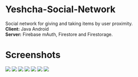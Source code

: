 # Yeshcha-Social-Network
Social network for giving and taking items by user proximity.
<br/><b>Client:</b> Java Android
<br/><b>Server:</b> Firebase mAuth, Firestore and Firestorage.

# Screenshots
![](https://github.com/erpland/Yeshcha-Social-Network/blob/master/example/start.jpeg)
![](https://github.com/erpland/Yeshcha-Social-Network/blob/master/example/login.jpeg)
![](https://github.com/erpland/Yeshcha-Social-Network/blob/master/example/home.jpeg)
![](https://github.com/erpland/Yeshcha-Social-Network/blob/master/example/post.jpeg)
![](https://github.com/erpland/Yeshcha-Social-Network/blob/master/example/profile.jpeg)
![](https://github.com/erpland/Yeshcha-Social-Network/blob/master/example/add%20post.jpeg)
![](https://github.com/erpland/Yeshcha-Social-Network/blob/master/example/settings.jpeg)

